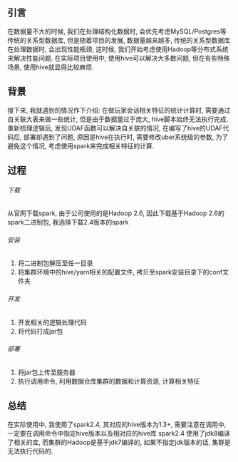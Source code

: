## 引言
在数据量不大的时候, 我们在处理结构化数据时, 会优先考虑MySQL/Postgres等传统的关系型数据库, 但是随着项目的发展, 数据量越来越多, 传统的关系型数据库在处理数据时, 会出现性能瓶颈, 这时候, 我们开始考虑使用Hadoop等分布式系统来解决性能问题. 
在实际项目使用中, 使用hive可以解决大多数问题, 但在有些特殊场景, 使用hive就显得比较麻烦. 
## 背景
接下来, 我就遇到的情况作下介绍:
在做玩家会话相关特征的统计计算时, 需要通过自关联大表来做一些统计, 但是由于数据量过于庞大, hive脚本始终无法执行完成. 重新梳理逻辑后, 发现UDAF函数可以解决自关联的情况, 在编写了hive的UDAF代码后, 部署却遇到了问题, 原因是hive在执行时, 需要修改uber系统级的参数, 为了避免这个情况, 考虑使用spark来完成相关特征的计算.
## 过程
###### 下载
从官网下载spark, 由于公司使用的是Hadoop 2.6, 因此下载基于Hadoop 2.6的spark二进制包, 我选择下载2.4版本的spark
###### 安装
1. 将二进制包解压至任一目录
2. 将集群环境中的hive/yarn相关的配置文件, 拷贝至spark安装目录下的conf文件夹
###### 开发
1. 开发相关的逻辑处理代码
2. 将代码打成jar包
###### 部署
1. 将jar包上传至服务器
2. 执行调用命令, 利用数据仓库集群的数据和计算资源, 计算相关特征
## 总结
在实际使用中, 我使用了spark2.4, 其对应的hive版本为1.3+, 需要注意在调用中, 一定要在调用命令中指定hive版本以及相对应的hive库
spark2.4 使用了jdk8编译了相关的库, 而集群的Hadoop是基于jdk7编译的, 如果不指定jdk版本的话, 集群是无法执行代码的.
